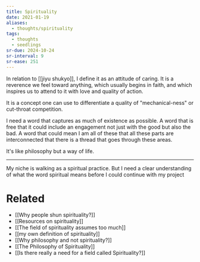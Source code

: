 ```yaml
---
title: Spirituality
date: 2021-01-19
aliases:
  - thoughts/spirituality
tags:
  - thoughts
  - seedlings
sr-due: 2024-10-24
sr-interval: 9
sr-ease: 251
---
```

In relation to [[jiyu shukyo]], I define it as an attitude of caring. It is a reverence we feel toward anything, which usually begins in faith, and which inspires us to attend to it with love and quality of action.

It is a concept one can use to differentiate a quality of "mechanical-ness" or cut-throat competition.

I need a word that captures as much of existence as possible. A word that is free that it could include an engagement not just with the good but also the bad. A word that could mean I am all of these that all these parts are interconnected that there is a thread that goes through these areas.

It's like philosophy but a way of life.

***

My niche is walking as a spiritual practice. But I need a clear understanding of what the word spiritual means before I could continue with my project

# Related

- [[Why people shun spirituality?]]
- [[Resources on spirituality]]
- [[The field of spirituality assumes too much]]
- [[my own definition of spirituality]]
- [[Why philosophy and not spirituality?]]
- [[The Philosophy of Spirituality]]
- [[Is there really a need for a field called Spirituality?]]